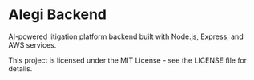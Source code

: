 # Alegi Backend

AI-powered litigation platform backend built with Node.js, Express, and AWS services.

This project is licensed under the MIT License - see the LICENSE file for details.